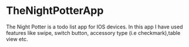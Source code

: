 # TheNightPotterApp
The Night Potter is a todo list app for IOS devices. In this app I have used features like swipe, switch button, accessory type (i.e checkmark),table view etc. 
